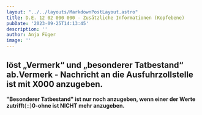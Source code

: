 ```yaml
---
layout: "../../layouts/MarkdownPostLayout.astro"
title: D.E. 12 02 000 000 - Zusätzliche Informationen (Kopfebene)
pubDate: '2023-09-25T14:13:45'
description: ''
author: Anja Füger
image: ''
---
```


## löst „Vermerk“ und „besonderer Tatbestand“ ab.Vermerk - Nachricht an die Ausfuhrzollstelle ist mit X000 anzugeben.

**\"Besonderer Tatbestand\" ist nur noch anzugeben, wenn einer der Werte zutrifft**{::}**0-ohne ist NICHT mehr anzugeben.**